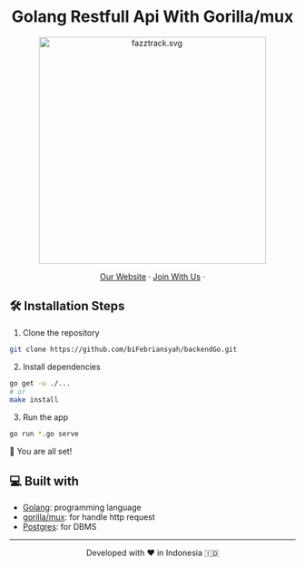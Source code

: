 <h1 align="center">
  Golang Restfull Api With Gorilla/mux
</h1>

<p align="center"><img src="https://yt3.ggpht.com/ytc/AKedOLT7YD9x6PiR-CfbBbFC3wz2WatiIZFrI_I0v-6k=s900-c-k-c0x00ffffff-no-rj" width="400px" alt="fazztrack.svg" /></p>

<p align="center">
    <a href="https://www.fazztrack.com/" target="blank">Our Website</a>
    ·
    <a href="https://www.fazztrack.com/class/backend-golang">Join With Us</a>
    ·
</p>

## 🛠️ Installation Steps

1. Clone the repository

```bash
git clone https://github.com/biFebriansyah/backendGo.git
```

2. Install dependencies

```bash
go get -u ./...
# or
make install
```

3. Run the app

```bash
go run *.go serve
```

🌟 You are all set!

## 💻 Built with

-   [Golang](https://go.dev/): programming language
-   [gorilla/mux](https://github.com/gorilla/mux): for handle http request
-   [Postgres](https://www.postgresql.org/): for DBMS

<hr>
<p align="center">
Developed with ❤️ in Indonesia 	🇮🇩
</p>
